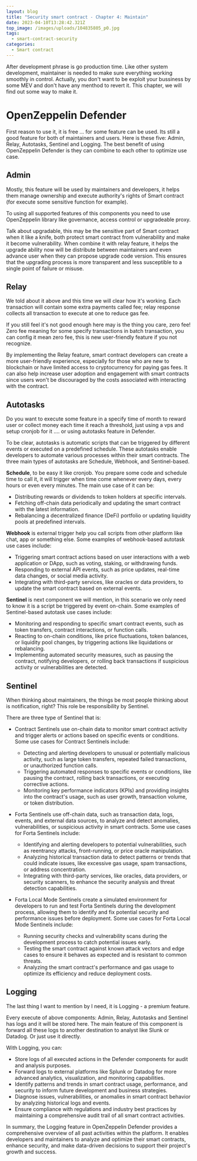 ```yaml
---
layout: blog
title: "Security smart contract - Chapter 4: Maintain"
date: 2023-04-10T13:28:42.321Z
top_image: /images/uploads/104835805_p0.jpg
tags:
  - smart-contract-security
categories:
  - Smart contract
---
```

After development phrase is go production time. Like other system development, maintainer is needed to make sure everything working smoothly in control. Actually, you don't want to be exploit your bussiness by some MEV and don't have any menthod to revert it. This chapter, we will find out some way to make it.

<!-- more -->

# OpenZeppelin Defender

First reason to use it, it is free ... for some feature can be used. Its still a good feature for both of maintainers and users. Here is these five: Admin, Relay, Autotasks, Sentinel and Logging. The best benefit of using OpenZeppelin Defender is they can combine to each other to optimize use case.

## Admin

Mostly, this feature will be used by maintainers and developers, it helps them manage ownership and execute authority's rights of Smart contract (for execute some sensitive function for example).

To using all supported features of this components you need to use OpenZeppelin library like governance, access control or upgradeable proxy.

Talk about upgradable, this may be the sensitive part of Smart contract when it like a knife, both protect smart contract from vulnerability and make it become vulnerability. When combine it with relay feature, it helps the upgrade ability now will be distribute between maintainers and even advance user when they can propose upgrade code version. This ensures that the upgrading process is more transparent and less susceptible to a single point of failure or misuse.

## Relay

We told about it above and this time we will clear how it's working. Each transaction will contain some extra payments called fee; relay response collects all transaction to execute at one to reduce gas fee.

If you still feel it's not good enough here may is the thing you care, zero fee! Zero fee meaning for some specify transactions in batch transaction, you can config it mean zero fee, this is new user-friendly feature if you not recognize.

By implementing the Relay feature, smart contract developers can create a more user-friendly experience, especially for those who are new to blockchain or have limited access to cryptocurrency for paying gas fees. It can also help increase user adoption and engagement with smart contracts since users won't be discouraged by the costs associated with interacting with the  contract.

## Autotasks

Do you want to execute some feature in a specify time of month to reward user or collect money each time it reach a threshold, just using a vps and setup cronjob for it .... or using autotasks feature in Defender.

T﻿o be clear, autotasks is automatic scripts that can be triggered by different events or executed on a predefined schedule. These autotasks enable developers to automate various processes within their smart contracts. The three main types of autotasks are Schedule, Webhook, and Sentinel-based.

**Schedule**, to be easy it like cronjob. You prepare some code and schedule time to call it, it will trigger when time come whenever every days, every hours or even every minutes. The main use case of it can be:

* Distributing rewards or dividends to token holders at specific intervals.
* Fetching off-chain data periodically and updating the smart contract with the latest information.
* Rebalancing a decentralized finance (DeFi) portfolio or updating liquidity pools at predefined intervals.

**Webhook** is external trigger help you call scripts from other platform like chat, app or something else. Some examples of webhook-based autotask use cases include:

* Triggering smart contract actions based on user interactions with a web application or DApp, such as voting, staking, or withdrawing funds.
* Responding to external API events, such as price updates, real-time data changes, or social media activity.
* Integrating with third-party services, like oracles or data providers, to update the smart contract based on external events.

**Sentinel** is next component we will mention, in this scenario we only need to know it is a script be triggered by event on-chain. Some examples of Sentinel-based autotask use cases include:

* Monitoring and responding to specific smart contract events, such as token transfers, contract interactions, or function calls.
* Reacting to on-chain conditions, like price fluctuations, token balances, or liquidity pool changes, by triggering actions like liquidations or rebalancing.
* Implementing automated security measures, such as pausing the contract, notifying developers, or rolling back transactions if suspicious activity or vulnerabilities are detected.

## Sentinel

When thinking about maintainers, the things be most people thinking about is notification, right? This role be responsibility by Sentinel.

There are three type of Sentinel that is: 

* Contract Sentinels use on-chain data to monitor smart contract activity and trigger alerts or actions based on specific events or conditions. Some use cases for Contract Sentinels include:

  * Detecting and alerting developers to unusual or potentially malicious activity, such as large token transfers, repeated failed transactions, or unauthorized function calls.
  * Triggering automated responses to specific events or conditions, like pausing the contract, rolling back transactions, or executing corrective actions.
  * Monitoring key performance indicators (KPIs) and providing insights into the contract's usage, such as user growth, transaction volume, or token distribution.
* Forta Sentinels use off-chain data, such as transaction data, logs, events, and external data sources, to analyze and detect anomalies, vulnerabilities, or suspicious activity in smart contracts. Some use cases for Forta Sentinels include:

  * Identifying and alerting developers to potential vulnerabilities, such as reentrancy attacks, front-running, or price oracle manipulation.
  * Analyzing historical transaction data to detect patterns or trends that could indicate issues, like excessive gas usage, spam transactions, or address concentration.
  * Integrating with third-party services, like oracles, data providers, or security scanners, to enhance the security analysis and threat detection capabilities.
* Forta Local Mode Sentinels create a simulated environment for developers to run and test Forta Sentinels during the development process, allowing them to identify and fix potential security and performance issues before deployment.  Some use cases for Forta Local Mode Sentinels include:

  * Running security checks and vulnerability scans during the development process to catch potential issues early.
  * Testing the smart contract against known attack vectors and edge cases to ensure it behaves as expected and is resistant to common threats.
  * Analyzing the smart contract's performance and gas usage to optimize its efficiency and reduce deployment costs.

## Logging

The last thing I want to mention by I need, it is Logging - a premium feature.

Every execute of above components: Admin, Relay, Autotasks and Sentinel has logs and it will be stored here. The main feature of this component is forward all these logs to another destination to analyst like Slunk or Datadog. Or just use it directly.

With Logging, you can:

* Store logs of all executed actions in the Defender components for audit and analysis purposes.
* Forward logs to external platforms like Splunk or Datadog for more advanced analytics, visualization, and monitoring capabilities.
* Identify patterns and trends in smart contract usage, performance, and security to inform future development and business strategies.
* Diagnose issues, vulnerabilities, or anomalies in smart contract behavior by analyzing historical logs and events.
* Ensure compliance with regulations and industry best practices by maintaining a comprehensive audit trail of all smart contract activities.

In summary, the Logging feature in OpenZeppelin Defender provides a comprehensive overview of all past activities within the platform. It enables developers and maintainers to analyze and optimize their smart contracts, enhance security, and make data-driven decisions to support their project's growth and success.